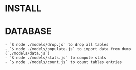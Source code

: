 # INSTALL

# DATABASE

    - `$ node ./models/drop.js` to drop all tables  
    - `$ node ./models/populate.js` to import data from dump (`./models/data.js`)  
    - `$ node ./models/stats.js` to compute stats  
    - `$ node ./models/count.js` to count tables entries  
